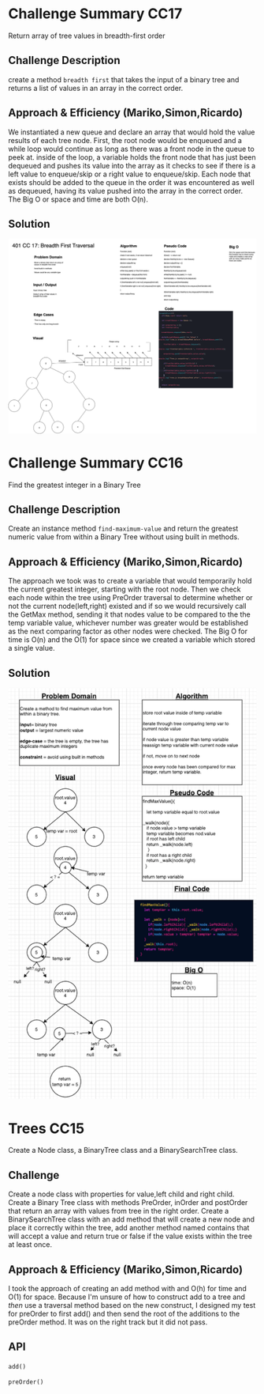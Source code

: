 # Challenge Summary CC17
<!-- Short summary or background information -->
Return array of tree values in breadth-first order

## Challenge Description
<!-- Description of the challenge -->
create a method `breadth first` that takes the input of a binary tree and returns a list of values in an array in the correct order.

## Approach & Efficiency (Mariko,Simon,Ricardo)
<!-- What approach did you take? Why? What is the Big O space/time for this approach? -->

We instantiated a new queue and declare an array that would hold the value results of each tree node. First, the root node would be enqueued and a while loop would continue as long as there was a front node in the queue to peek at. inside of the loop, a variable holds the front node that has just been dequeued and pushes its value into the array as it checks to see if there is a left value to enqueue/skip or a right value to enqueue/skip. Each node that exists should be added to the queue in the order it was encountered as well as dequeued, having its value pushed into the array in the correct order. The Big O or space and time are both O(n).

## Solution
<!-- Embedded whiteboard image -->

![whiteboard](cc17.png)

# Challenge Summary CC16
<!-- Short summary or background information -->
Find the greatest integer in a Binary Tree

## Challenge Description
<!-- Description of the challenge -->
Create an instance method `find-maximum-value` and return the greatest numeric value from within a Binary Tree without using built in methods.

## Approach & Efficiency (Mariko,Simon,Ricardo)
<!-- What approach did you take? Why? What is the Big O space/time for this approach? -->

The approach we took was to create a variable that would temporarily hold the current greatest integer, starting with the root node. Then we check each node within the tree using PreOrder traversal to determine whether or not the current node(left,right) existed and if so we would recursively call the GetMax method, sending it that nodes value to be compared to the the temp variable value, whichever number was greater would be established as the next comparing factor as other nodes were checked. The Big O for time is O(n) and the O(1) for space since we created a variable which stored a single value.

## Solution
<!-- Embedded whiteboard image -->

![whiteboard](cc16.png)

# Trees CC15
<!-- Short summary or background information -->
Create a Node class, a BinaryTree class and a BinarySearchTree class.

## Challenge
<!-- Description of the challenge -->

Create a node class with properties for value,left child and right child. Create a Binary Tree class with methods PreOrder, inOrder and postOrder that return an array with values from tree in the right order. Create a BinarySearchTree class with an add method that will create a new node and place it correctly within the tree, add another method named contains that will accept a value and return true or false if the value exists within the tree at least once.

## Approach & Efficiency (Mariko,Simon,Ricardo)
<!-- What approach did you take? Why? What is the Big O space/time for this approach? -->

I took the approach of creating an add method with and O(h) for time and O(1) for space. Because I'm unsure of how to construct add to a tree and *then* use a traversal method based on the new construct, I designed my test for preOrder to first add() and then send the root of the additions to the preOrder method. It was on the right track but it did not pass.

## API
<!-- Description of each method publicly available in each of your trees -->

`add()`

`preOrder()`



